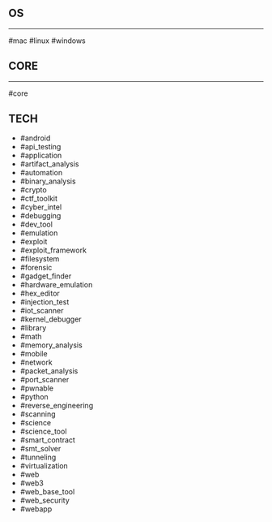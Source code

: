 ## OS
----
#mac 
#linux 
#windows 

## CORE
---
#core
## TECH

- #android
- #api_testing
- #application
- #artifact_analysis
- #automation
- #binary_analysis
- #crypto
- #ctf_toolkit
- #cyber_intel
- #debugging
- #dev_tool
- #emulation
- #exploit
- #exploit_framework
- #filesystem
- #forensic
- #gadget_finder
- #hardware_emulation
- #hex_editor
- #injection_test
- #iot_scanner
- #kernel_debugger
- #library
- #math
- #memory_analysis
- #mobile
- #network
- #packet_analysis
- #port_scanner
- #pwnable
- #python
- #reverse_engineering
- #scanning
- #science
- #science_tool
- #smart_contract
- #smt_solver
- #tunneling
- #virtualization
- #web
- #web3
- #web_base_tool
- #web_security
- #webapp